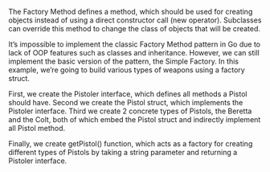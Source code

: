 The Factory Method defines a method, which should be used for creating objects instead of using a direct constructor call (new operator). 
Subclasses can override this method to change the class of objects that will be created.

It’s impossible to implement the classic Factory Method pattern in Go due to lack of OOP features such as classes and inheritance. 
However, we can still implement the basic version of the pattern, the Simple Factory.
In this example, we’re going to build various types of weapons using a factory struct.

First, we create the Pistoler interface, which defines all methods a Pistol should have. 
Second we create the Pistol struct, which implements the Pistoler interface.
Third we create 2 concrete types of Pistols, the Beretta and the Colt, both of which embed the Pistol struct and indirectly implement all Pistol method.

Finally, we create getPistol() function, which acts as a factory for creating different types of Pistols by taking a string parameter 
and returning a Pistoler interface.


